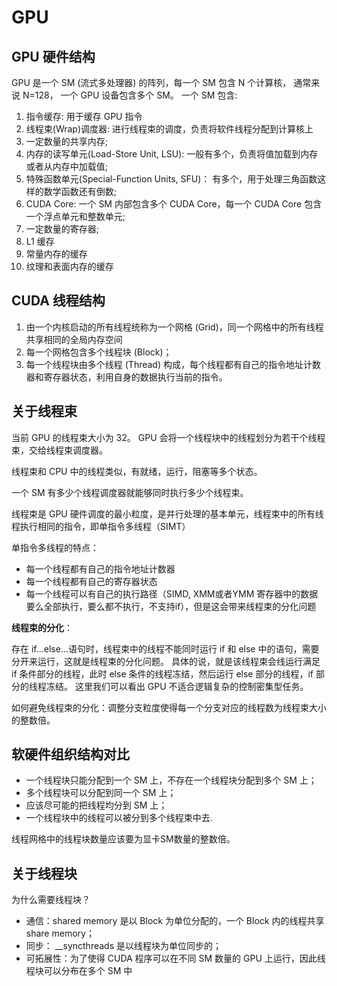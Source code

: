 # GPU 

## GPU 硬件结构

GPU 是一个 SM (流式多处理器) 的阵列，每一个 SM 包含 N 个计算核， 通常来说 N=128， 一个 GPU 设备包含多个 SM。
一个 SM 包含:
1. 指令缓存: 用于缓存 GPU 指令
2. 线程束(Wrap)调度器: 进行线程束的调度，负责将软件线程分配到计算核上
3. 一定数量的共享内存;
4. 内存的读写单元(Load-Store Unit, LSU): 一般有多个，负责将值加载到内存或者从内存中加载值;
5. 特殊函数单元(Special-Function Units, SFU)： 有多个，用于处理三角函数这样的数学函数还有倒数;
6. CUDA Core: 一个 SM 内部包含多个 CUDA Core，每一个 CUDA Core 包含一个浮点单元和整数单元;
7. 一定数量的寄存器;
8. L1 缓存
9. 常量内存的缓存
9. 纹理和表面内存的缓存

## CUDA 线程结构
1. 由一个内核启动的所有线程统称为一个网格 (Grid)，同一个网格中的所有线程共享相同的全局内存空间
2. 每一个网格包含多个线程块 (Block)； 
3. 每一个线程块由多个线程 (Thread) 构成，每个线程都有自己的指令地址计数器和寄存器状态，利用自身的数据执行当前的指令。

## 关于线程束

当前 GPU 的线程束大小为 32。 GPU 会将一个线程块中的线程划分为若干个线程束，交给线程束调度器。

线程束和 CPU 中的线程类似，有就绪，运行，阻塞等多个状态。

一个 SM 有多少个线程调度器就能够同时执行多少个线程束。

线程束是 GPU 硬件调度的最小粒度，是并行处理的基本单元，线程束中的所有线程执行相同的指令，即单指令多线程（SIMT）

单指令多线程的特点：
+ 每一个线程都有自己的指令地址计数器
+ 每一个线程都有自己的寄存器状态
+ 每一个线程可以有自己的执行路径（SIMD, XMM或者YMM 寄存器中的数据要么全部执行，要么都不执行，不支持if），但是这会带来线程束的分化问题

**线程束的分化**：

存在 if...else...语句时，线程束中的线程不能同时运行 if 和 else 中的语句，需要分开来运行，这就是线程束的分化问题。
具体的说，就是该线程束会线运行满足 if 条件部分的线程，此时 else 条件的线程冻结，然后运行 else 部分的线程，if 部分的线程冻结。
这里我们可以看出 GPU 不适合逻辑复杂的控制密集型任务。

如何避免线程束的分化：调整分支粒度使得每一个分支对应的线程数为线程束大小的整数倍。

## 软硬件组织结构对比

+ 一个线程块只能分配到一个 SM 上，不存在一个线程块分配到多个 SM 上；
+ 多个线程块可以分配到同一个 SM 上；
+ 应该尽可能的把线程均分到 SM 上；
+ 一个线程块中的线程可以被分到多个线程束中去.

线程网格中的线程块数量应该要为显卡SM数量的整数倍。


## 关于线程块

为什么需要线程块？

+ 通信：shared memory 是以 Block 为单位分配的，一个 Block 内的线程共享share memory；
+ 同步： __syncthreads 是以线程块为单位同步的；
+ 可拓展性：为了使得 CUDA 程序可以在不同 SM 数量的 GPU 上运行，因此线程块可以分布在多个 SM 中


